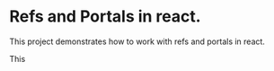 # Refs and Portals in react.

This project demonstrates how to work with refs and portals in react.

This 